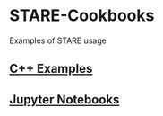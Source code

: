 # STARE-Cookbooks
Examples of STARE usage

## [C++ Examples](contrib/c++)

## [Jupyter Notebooks](contrib/jupiter)

